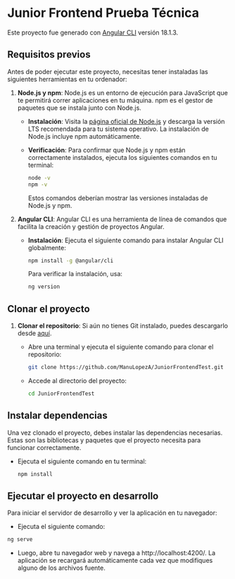 # Junior Frontend Prueba Técnica

Este proyecto fue generado con [Angular CLI](https://github.com/angular/angular-cli) versión 18.1.3.

## Requisitos previos

Antes de poder ejecutar este proyecto, necesitas tener instaladas las siguientes herramientas en tu ordenador:

1. **Node.js y npm**: Node.js es un entorno de ejecución para JavaScript que te permitirá correr aplicaciones en tu máquina. npm es el gestor de paquetes que se instala junto con Node.js.

    - **Instalación**: Visita la [página oficial de Node.js](https://nodejs.org/) y descarga la versión LTS recomendada para tu sistema operativo. La instalación de Node.js incluye npm automáticamente.

    - **Verificación**: Para confirmar que Node.js y npm están correctamente instalados, ejecuta los siguientes comandos en tu terminal:
      ```bash
      node -v
      npm -v
      ```
      Estos comandos deberían mostrar las versiones instaladas de Node.js y npm.

2. **Angular CLI**: Angular CLI es una herramienta de línea de comandos que facilita la creación y gestión de proyectos Angular.

    - **Instalación**: Ejecuta el siguiente comando para instalar Angular CLI globalmente:
      ```bash
      npm install -g @angular/cli
      ```
      Para verificar la instalación, usa:
      ```bash
      ng version
      ```

## Clonar el proyecto

1. **Clonar el repositorio**: Si aún no tienes Git instalado, puedes descargarlo desde [aquí](https://git-scm.com/).

    - Abre una terminal y ejecuta el siguiente comando para clonar el repositorio:
      ```bash
      git clone https://github.com/ManuLopezA/JuniorFrontendTest.git
      ```

    - Accede al directorio del proyecto:
      ```bash
      cd JuniorFrontendTest
      ```

## Instalar dependencias

Una vez clonado el proyecto, debes instalar las dependencias necesarias. Estas son las bibliotecas y paquetes que el proyecto necesita para funcionar correctamente.

- Ejecuta el siguiente comando en tu terminal:
  ```bash
  npm install
  ``` 

## Ejecutar el proyecto en desarrollo

Para iniciar el servidor de desarrollo y ver la aplicación en tu navegador:
- Ejecuta el siguiente comando:
```bash
ng serve
```

- Luego, abre tu navegador web y navega a http://localhost:4200/. La aplicación se recargará automáticamente cada vez que modifiques alguno de los archivos fuente.